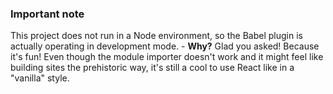 ### Important note
This project does not run in a Node environment, so the Babel plugin is actually operating in development mode. - **Why?** Glad you asked! Because it's fun! Even though the module importer doesn't work and it might feel like building sites the prehistoric way, it's still a cool to use React like in a "vanilla" style.